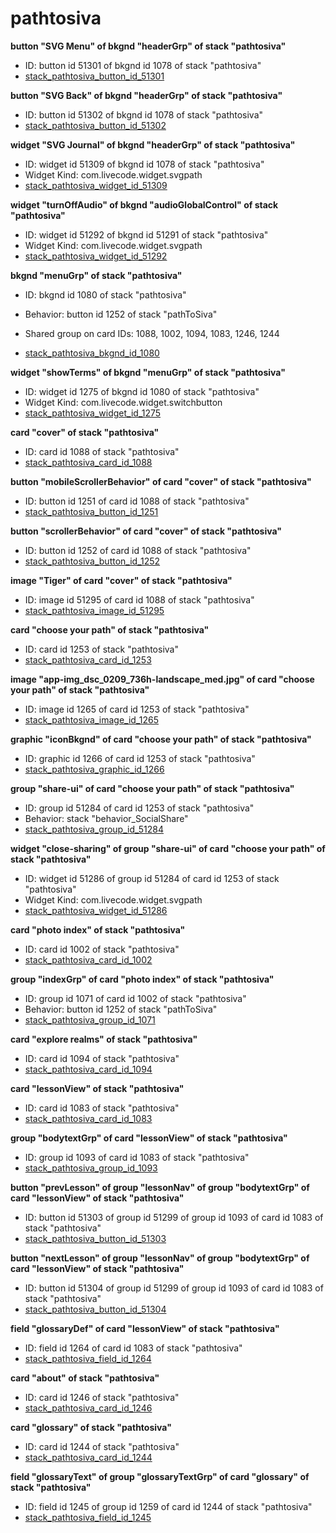 # pathtosiva
**button "SVG Menu" of bkgnd "headerGrp" of stack "pathtosiva"**
* ID: button id 51301 of bkgnd id 1078 of stack "pathtosiva"
* [stack_pathtosiva_button_id_51301](./../../ScriptTracker/modules/pathtosiva_Scripts/stack_pathtosiva_button_id_51301.livecodescript)

**button "SVG Back" of bkgnd "headerGrp" of stack "pathtosiva"**
* ID: button id 51302 of bkgnd id 1078 of stack "pathtosiva"
* [stack_pathtosiva_button_id_51302](./../../ScriptTracker/modules/pathtosiva_Scripts/stack_pathtosiva_button_id_51302.livecodescript)

**widget "SVG Journal" of bkgnd "headerGrp" of stack "pathtosiva"**
* ID: widget id 51309 of bkgnd id 1078 of stack "pathtosiva"
* Widget Kind: com.livecode.widget.svgpath
* [stack_pathtosiva_widget_id_51309](./../../ScriptTracker/modules/pathtosiva_Scripts/stack_pathtosiva_widget_id_51309.livecodescript)

**widget "turnOffAudio" of bkgnd "audioGlobalControl" of stack "pathtosiva"**
* ID: widget id 51292 of bkgnd id 51291 of stack "pathtosiva"
* Widget Kind: com.livecode.widget.svgpath
* [stack_pathtosiva_widget_id_51292](./../../ScriptTracker/modules/pathtosiva_Scripts/stack_pathtosiva_widget_id_51292.livecodescript)

**bkgnd "menuGrp" of stack "pathtosiva"**
* ID: bkgnd id 1080 of stack "pathtosiva"
* Behavior: button id 1252 of stack "pathToSiva"

* Shared group on card IDs: 1088, 1002, 1094, 1083, 1246, 1244
* [stack_pathtosiva_bkgnd_id_1080](./../../ScriptTracker/modules/pathtosiva_Scripts/stack_pathtosiva_bkgnd_id_1080.livecodescript)

**widget "showTerms" of bkgnd "menuGrp" of stack "pathtosiva"**
* ID: widget id 1275 of bkgnd id 1080 of stack "pathtosiva"
* Widget Kind: com.livecode.widget.switchbutton
* [stack_pathtosiva_widget_id_1275](./../../ScriptTracker/modules/pathtosiva_Scripts/stack_pathtosiva_widget_id_1275.livecodescript)

**card "cover" of stack "pathtosiva"**
* ID: card id 1088 of stack "pathtosiva"
* [stack_pathtosiva_card_id_1088](./../../ScriptTracker/modules/pathtosiva_Scripts/stack_pathtosiva_card_id_1088.livecodescript)

**button "mobileScrollerBehavior" of card "cover" of stack "pathtosiva"**
* ID: button id 1251 of card id 1088 of stack "pathtosiva"
* [stack_pathtosiva_button_id_1251](./../../ScriptTracker/modules/pathtosiva_Scripts/stack_pathtosiva_button_id_1251.livecodescript)

**button "scrollerBehavior" of card "cover" of stack "pathtosiva"**
* ID: button id 1252 of card id 1088 of stack "pathtosiva"
* [stack_pathtosiva_button_id_1252](./../../ScriptTracker/modules/pathtosiva_Scripts/stack_pathtosiva_button_id_1252.livecodescript)

**image "Tiger" of card "cover" of stack "pathtosiva"**
* ID: image id 51295 of card id 1088 of stack "pathtosiva"
* [stack_pathtosiva_image_id_51295](./../../ScriptTracker/modules/pathtosiva_Scripts/stack_pathtosiva_image_id_51295.livecodescript)

**card "choose your path" of stack "pathtosiva"**
* ID: card id 1253 of stack "pathtosiva"
* [stack_pathtosiva_card_id_1253](./../../ScriptTracker/modules/pathtosiva_Scripts/stack_pathtosiva_card_id_1253.livecodescript)

**image "app-img_dsc_0209_736h-landscape_med.jpg" of card "choose your path" of stack "pathtosiva"**
* ID: image id 1265 of card id 1253 of stack "pathtosiva"
* [stack_pathtosiva_image_id_1265](./../../ScriptTracker/modules/pathtosiva_Scripts/stack_pathtosiva_image_id_1265.livecodescript)

**graphic "iconBkgnd" of card "choose your path" of stack "pathtosiva"**
* ID: graphic id 1266 of card id 1253 of stack "pathtosiva"
* [stack_pathtosiva_graphic_id_1266](./../../ScriptTracker/modules/pathtosiva_Scripts/stack_pathtosiva_graphic_id_1266.livecodescript)

**group "share-ui" of card "choose your path" of stack "pathtosiva"**
* ID: group id 51284 of card id 1253 of stack "pathtosiva"
* Behavior: stack "behavior_SocialShare"
* [stack_pathtosiva_group_id_51284](./../../ScriptTracker/modules/pathtosiva_Scripts/stack_pathtosiva_group_id_51284.livecodescript)

**widget "close-sharing" of group "share-ui" of card "choose your path" of stack "pathtosiva"**
* ID: widget id 51286 of group id 51284 of card id 1253 of stack "pathtosiva"
* Widget Kind: com.livecode.widget.svgpath
* [stack_pathtosiva_widget_id_51286](./../../ScriptTracker/modules/pathtosiva_Scripts/stack_pathtosiva_widget_id_51286.livecodescript)

**card "photo index" of stack "pathtosiva"**
* ID: card id 1002 of stack "pathtosiva"
* [stack_pathtosiva_card_id_1002](./../../ScriptTracker/modules/pathtosiva_Scripts/stack_pathtosiva_card_id_1002.livecodescript)

**group "indexGrp" of card "photo index" of stack "pathtosiva"**
* ID: group id 1071 of card id 1002 of stack "pathtosiva"
* Behavior: button id 1252 of stack "pathToSiva"
* [stack_pathtosiva_group_id_1071](./../../ScriptTracker/modules/pathtosiva_Scripts/stack_pathtosiva_group_id_1071.livecodescript)

**card "explore realms" of stack "pathtosiva"**
* ID: card id 1094 of stack "pathtosiva"
* [stack_pathtosiva_card_id_1094](./../../ScriptTracker/modules/pathtosiva_Scripts/stack_pathtosiva_card_id_1094.livecodescript)

**card "lessonView" of stack "pathtosiva"**
* ID: card id 1083 of stack "pathtosiva"
* [stack_pathtosiva_card_id_1083](./../../ScriptTracker/modules/pathtosiva_Scripts/stack_pathtosiva_card_id_1083.livecodescript)

**group "bodytextGrp" of card "lessonView" of stack "pathtosiva"**
* ID: group id 1093 of card id 1083 of stack "pathtosiva"
* [stack_pathtosiva_group_id_1093](./../../ScriptTracker/modules/pathtosiva_Scripts/stack_pathtosiva_group_id_1093.livecodescript)

**button "prevLesson" of group "lessonNav" of group "bodytextGrp" of card "lessonView" of stack "pathtosiva"**
* ID: button id 51303 of group id 51299 of group id 1093 of card id 1083 of stack "pathtosiva"
* [stack_pathtosiva_button_id_51303](./../../ScriptTracker/modules/pathtosiva_Scripts/stack_pathtosiva_button_id_51303.livecodescript)

**button "nextLesson" of group "lessonNav" of group "bodytextGrp" of card "lessonView" of stack "pathtosiva"**
* ID: button id 51304 of group id 51299 of group id 1093 of card id 1083 of stack "pathtosiva"
* [stack_pathtosiva_button_id_51304](./../../ScriptTracker/modules/pathtosiva_Scripts/stack_pathtosiva_button_id_51304.livecodescript)

**field "glossaryDef" of card "lessonView" of stack "pathtosiva"**
* ID: field id 1264 of card id 1083 of stack "pathtosiva"
* [stack_pathtosiva_field_id_1264](./../../ScriptTracker/modules/pathtosiva_Scripts/stack_pathtosiva_field_id_1264.livecodescript)

**card "about" of stack "pathtosiva"**
* ID: card id 1246 of stack "pathtosiva"
* [stack_pathtosiva_card_id_1246](./../../ScriptTracker/modules/pathtosiva_Scripts/stack_pathtosiva_card_id_1246.livecodescript)

**card "glossary" of stack "pathtosiva"**
* ID: card id 1244 of stack "pathtosiva"
* [stack_pathtosiva_card_id_1244](./../../ScriptTracker/modules/pathtosiva_Scripts/stack_pathtosiva_card_id_1244.livecodescript)

**field "glossaryText" of group "glossaryTextGrp" of card "glossary" of stack "pathtosiva"**
* ID: field id 1245 of group id 1259 of card id 1244 of stack "pathtosiva"
* [stack_pathtosiva_field_id_1245](./../../ScriptTracker/modules/pathtosiva_Scripts/stack_pathtosiva_field_id_1245.livecodescript)

